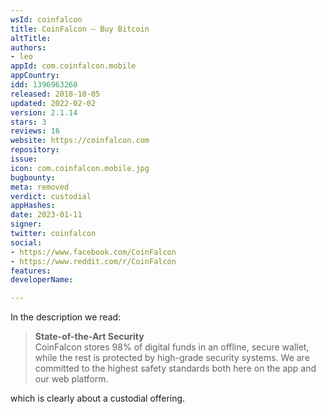 ```yaml
---
wsId: coinfalcon
title: CoinFalcon – Buy Bitcoin
altTitle: 
authors:
- leo
appId: com.coinfalcon.mobile
appCountry: 
idd: 1396963260
released: 2018-10-05
updated: 2022-02-02
version: 2.1.14
stars: 3
reviews: 16
website: https://coinfalcon.com
repository: 
issue: 
icon: com.coinfalcon.mobile.jpg
bugbounty: 
meta: removed
verdict: custodial
appHashes: 
date: 2023-01-11
signer: 
twitter: coinfalcon
social:
- https://www.facebook.com/CoinFalcon
- https://www.reddit.com/r/CoinFalcon
features: 
developerName: 

---
```


In the description we read:

> **State-of-the-Art Security**<br>
  CoinFalcon stores 98% of digital funds in an offline, secure wallet, while the
  rest is protected by high-grade security systems. We are committed to the
  highest safety standards both here on the app and our web platform.

which is clearly about a custodial offering.
